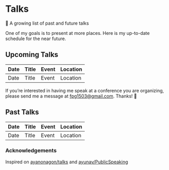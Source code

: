 # Talks
🎤 A growing list of past and future talks

One of my goals is to present at more places. Here is my up-to-date schedule for the near future.

## Upcoming Talks

| Date        | Title | Event | Location |
| ----------- | ----- | ----- | -------- |
| Date | Title | Event | Location |

If you’re interested in having me speak at a conference you are organizing, please send me a message at <fpg1503@gmail.com>. Thanks! 🐥

## Past Talks

| Date        | Title | Event | Location |
| ----------- | ----- | ----- | -------- |
| Date | Title | Event | Location |

### Acknowledgements

Inspired on [ayanonagon/talks](https://github.com/ayanonagon/talks) and [ayunav/PublicSpeaking](https://github.com/ayunav/PublicSpeaking)
